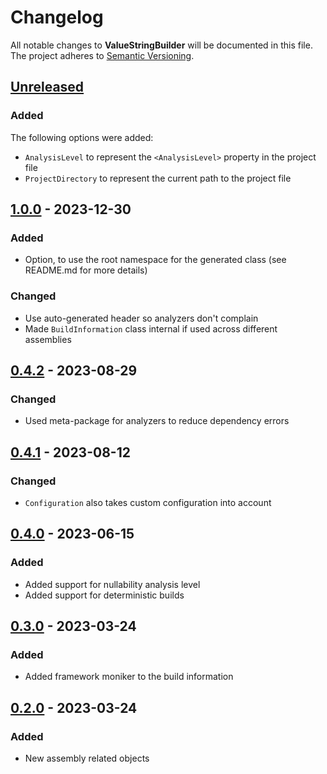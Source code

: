 # Changelog

All notable changes to **ValueStringBuilder** will be documented in this file. The project adheres to [Semantic Versioning](https://semver.org/spec/v2.0.0.html).

<!-- The format is based on [Keep a Changelog](https://keepachangelog.com/en/1.0.0/) -->

## [Unreleased]

### Added

The following options were added:
 - `AnalysisLevel` to represent the `<AnalysisLevel>` property in the project file
 - `ProjectDirectory` to represent the current path to the project file

## [1.0.0] - 2023-12-30

### Added

-   Option, to use the root namespace for the generated class (see README.md for more details)

### Changed

-   Use auto-generated header so analyzers don't complain
-   Made `BuildInformation` class internal if used across different assemblies

## [0.4.2] - 2023-08-29

### Changed

-   Used meta-package for analyzers to reduce dependency errors

## [0.4.1] - 2023-08-12

### Changed

-   `Configuration` also takes custom configuration into account

## [0.4.0] - 2023-06-15

### Added

-   Added support for nullability analysis level
-   Added support for deterministic builds

## [0.3.0] - 2023-03-24

### Added

-   Added framework moniker to the build information

## [0.2.0] - 2023-03-24

### Added

-   New assembly related objects

[Unreleased]: https://github.com/linkdotnet/BuildInformation/compare/1.0.0...HEAD

[1.0.0]: https://github.com/linkdotnet/BuildInformation/compare/0.4.2...1.0.0

[0.4.2]: https://github.com/linkdotnet/BuildInformation/compare/0.4.1...0.4.2

[0.4.1]: https://github.com/linkdotnet/BuildInformation/compare/0.4.0...0.4.1

[0.4.0]: https://github.com/linkdotnet/BuildInformation/compare/0.3.0...0.4.0

[0.3.0]: https://github.com/linkdotnet/BuildInformation/compare/0.2.0...0.3.0

[0.2.0]: https://github.com/linkdotnet/BuildInformation/compare/9866bfb38171ce0b36aae085d07d15f6e2bc6ff3...0.2.0
